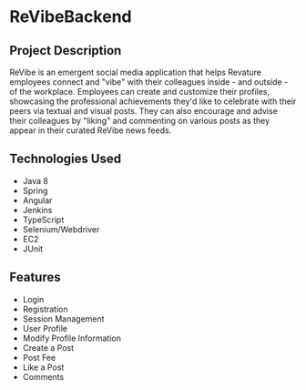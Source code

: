# ReVibeBackend

## Project Description
ReVibe is an emergent social media application that helps Revature employees connect and "vibe" with their colleagues inside - and outside - of the workplace. Employees can create and customize their profiles, showcasing the professional achievements they'd like to celebrate with their peers via textual and visual posts. They can also encourage and advise their colleagues by "liking" and commenting on various posts as they appear in their curated ReVibe news feeds.

## Technologies Used

* Java 8
* Spring
* Angular
* Jenkins
* TypeScript
* Selenium/Webdriver
* EC2
* JUnit


## Features
* Login
* Registration
* Session Management
* User Profile
* Modify Profile Information
* Create a Post
* Post Fee
* Like a Post
* Comments


